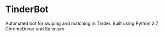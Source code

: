 # TinderBot
Automated bot for swiping and matching in Tinder. Built using Python 2.7, ChromeDriver and Selenium
